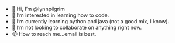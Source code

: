 - 👋 Hi, I’m @lynnpilgrim
- 👀 I’m interested in learning how to code.
- 🌱 I’m currently learning python and java (not a good mix, I know).
- 💞️ I’m not looking to collaborate on anything right now. 
- 📫 How to reach me...email is best. 

<!---
lynnpilgrim/lynnpilgrim is a ✨ special ✨ repository because its `README.md` (this file) appears on your GitHub profile.
You can click the Preview link to take a look at your changes.
--->
